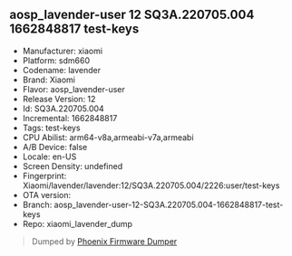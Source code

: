 ## aosp_lavender-user 12 SQ3A.220705.004 1662848817 test-keys
- Manufacturer: xiaomi
- Platform: sdm660
- Codename: lavender
- Brand: Xiaomi
- Flavor: aosp_lavender-user
- Release Version: 12
- Id: SQ3A.220705.004
- Incremental: 1662848817
- Tags: test-keys
- CPU Abilist: arm64-v8a,armeabi-v7a,armeabi
- A/B Device: false
- Locale: en-US
- Screen Density: undefined
- Fingerprint: Xiaomi/lavender/lavender:12/SQ3A.220705.004/2226:user/test-keys
- OTA version: 
- Branch: aosp_lavender-user-12-SQ3A.220705.004-1662848817-test-keys
- Repo: xiaomi_lavender_dump


>Dumped by [Phoenix Firmware Dumper](https://github.com/DroidDumps/phoenix_firmware_dumper)
